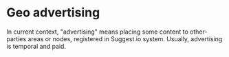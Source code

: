 # Geo advertising
In current context, "advertising" means placing some content to other-parties areas or nodes,
registered in Suggest.io system. Usually, advertising is temporal and paid.
